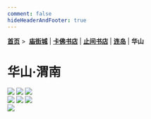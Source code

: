 ```yaml
---
comment: false
hideHeaderAndFooter: true
---
```

<style>.container{margin:0 auto;width:1280px;}</style>

**[首页](/)** >&nbsp; **[庙街城](/pho/miaojie)** | **[卡佛书店](/pho/kafo)** | **[止间书店](/pho/zhijian)** | **[连岛](/pho/liandao)** | **华山**

# 华山·渭南

<div class=".gkpho-container">
<img class="gkpho-img" src="/image/huashan/IMG_7323.jpg">
<img class="gkpho-img gkpho-img-margin" src="/image/huashan/IMG_7314.jpg">
<img class="gkpho-img gkpho-img-margin" src="/image/huashan/IMG_7315.jpg">
</div>

<div class=".gkpho-container">
<img class="gkpho-img" src="/image/huashan/IMG_7329.jpg">
<img class="gkpho-img gkpho-img-margin" src="/image/huashan/IMG_7325.jpg">
<img class="gkpho-img gkpho-img-margin" src="/image/huashan/IMG_7328.jpg">
</div>

<div class=".gkpho-container">
<img class="gkpho-img" src="/image/huashan/IMG_7309.PNG">
</div>
